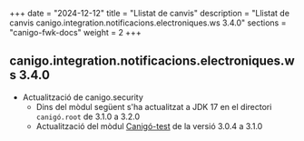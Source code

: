 +++
date        = "2024-12-12"
title       = "Llistat de canvis"
description = "Llistat de canvis canigo.integration.notificacions.electroniques.ws 3.4.0"
sections    = "canigo-fwk-docs"
weight		= 2
+++

## canigo.integration.notificacions.electroniques.ws 3.4.0

- Actualització de canigo.security
  - Dins del mòdul següent s'ha actualitzat a JDK 17 en el directori `canigó.root` de 3.1.0 a 3.2.0
  - Actualització del mòdul [Canigó-test](
    /plataformes/canigo/documentacio-llibreries/canigo.test/3.1.0/) de la versió 3.0.4 a 3.1.0
